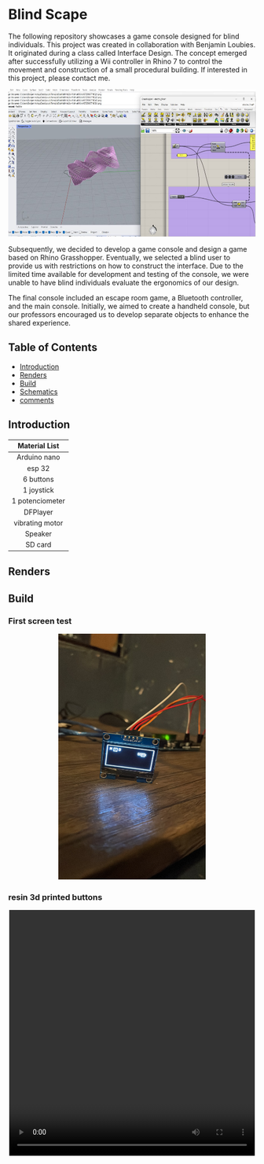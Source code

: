 # Blind Scape
The following repository showcases a game console designed for blind individuals. This project was created in collaboration with Benjamin Loubies. It originated during a class called Interface Design. The concept emerged after successfully utilizing a Wii controller in Rhino 7 to control the movement and construction of a small procedural building. If interested in this project, please contact me.

<p align="center">
  <img width="600" height="300" src=images\rhino_wii.jpg >
</p>
Subsequently, we decided to develop a game console and design a game based on Rhino Grasshopper. Eventually, we selected a blind user to provide us with restrictions on how to construct the interface. Due to the limited time available for development and testing of the console, we were unable to have blind individuals evaluate the ergonomics of our design.

The final console included an escape room game, a Bluetooth controller, and the main console. Initially, we aimed to create a handheld console, but our professors encouraged us to develop separate objects to enhance the shared experience.


## Table of Contents
- [Introduction](#Introduction)
- [Renders](#Renders)
- [Build](#Build)
- [Schematics](#Schematics)
- [comments](#comments)

## Introduction
| Material List|
|:-----:|
|Arduino nano|
|esp 32|
|6 buttons| 
|1 joystick|
|1 potenciometer|
|DFPlayer |
|vibrating motor|
|Speaker|
|SD card|



## Renders

## Build
###  First screen test
<p align="center">
  <img width="300" height="500" src=images\first_screen.jpg >
</p>

### resin 3d printed buttons
<p align="center">
<video width="500" height="500" controls>
  <source src="images\final_prot_but.MOV" type="video/MOV">
</video>
</p>